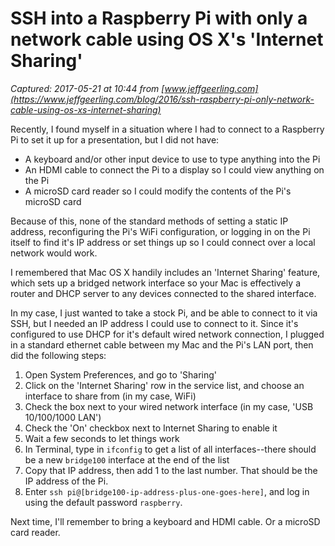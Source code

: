 # SSH into a Raspberry Pi with only a network cable using OS X's 'Internet Sharing'

_Captured: 2017-05-21 at 10:44 from [www.jeffgeerling.com](https://www.jeffgeerling.com/blog/2016/ssh-raspberry-pi-only-network-cable-using-os-xs-internet-sharing)_

Recently, I found myself in a situation where I had to connect to a Raspberry Pi to set it up for a presentation, but I did not have:

  * A keyboard and/or other input device to use to type anything into the Pi
  * An HDMI cable to connect the Pi to a display so I could view anything on the Pi
  * A microSD card reader so I could modify the contents of the Pi's microSD card

Because of this, none of the standard methods of setting a static IP address, reconfiguring the Pi's WiFi configuration, or logging in on the Pi itself to find it's IP address or set things up so I could connect over a local network would work.

I remembered that Mac OS X handily includes an 'Internet Sharing' feature, which sets up a bridged network interface so your Mac is effectively a router and DHCP server to any devices connected to the shared interface.

In my case, I just wanted to take a stock Pi, and be able to connect to it via SSH, but I needed an IP address I could use to connect to it. Since it's configured to use DHCP for it's default wired network connection, I plugged in a standard ethernet cable between my Mac and the Pi's LAN port, then did the following steps:

  1. Open System Preferences, and go to 'Sharing'
  2. Click on the 'Internet Sharing' row in the service list, and choose an interface to share from (in my case, WiFi)
  3. Check the box next to your wired network interface (in my case, 'USB 10/100/1000 LAN')
  4. Check the 'On' checkbox next to Internet Sharing to enable it
  5. Wait a few seconds to let things work
  6. In Terminal, type in `ifconfig` to get a list of all interfaces--there should be a new `bridge100` interface at the end of the list
  7. Copy that IP address, then add 1 to the last number. That should be the IP address of the Pi.
  8. Enter `ssh pi@[bridge100-ip-address-plus-one-goes-here]`, and log in using the default password `raspberry`.

Next time, I'll remember to bring a keyboard and HDMI cable. Or a microSD card reader.
